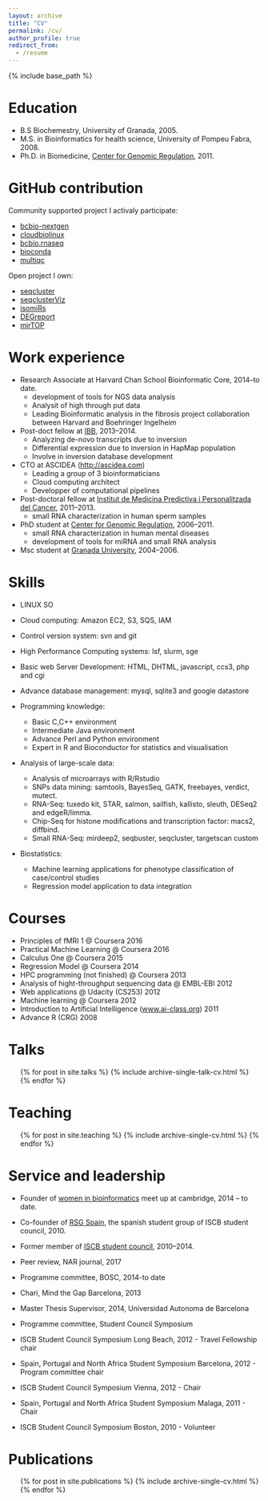 ```yaml
---
layout: archive
title: "CV"
permalink: /cv/
author_profile: true
redirect_from:
  - /resume
---
```


{% include base_path %}

Education
======

* B.S Biochemestry, University of Granada, 2005.
* M.S. in Bioinformatics for health science, University of Pompeu
  Fabra, 2008.
* Ph.D. in Biomedicine, [Center for Genomic
  Regulation](http://www.crg.es), 2011.

GitHub contribution 
======

Community supported project I activaly participate:

* [bcbio-nextgen](http://github.com/chapmanb/bcbio-nextgen)
* [cloudbiolinux](http://github.com/chapmanb/cloudbiolinux)
* [bcbio.rnaseq](https://github.com/roryk/bcbio.rnaseq)
* [bioconda](https://github.com/bioconda/bioconda-recipes)
* [multiqc](https://github.com/ewels/MultiQC)

Open project I own:
* [seqcluster](http://github.com/lpantano/seqcluster)
* [seqclusterViz](http://github.com/lpantano/seqclusterViz)
* [isomiRs](http://github.com/lpantano/isomiRs)
* [DEGreport](http://github.com/lpantano/DEGreport)
* [mirTOP](http://github.com/lpantano/mirTOP)

Work experience
======

* Research Associate at Harvard Chan School Bioinformatic Core,
  2014–to date.
  * development of tools for NGS data analysis
  * Analysit of high through put data
  * Leading Bioinformatic analysis in the fibrosis project collaboration between Harvard and Boehringer Ingelheim 
* Post-doct fellow at
  [IBB](http://ibb.uab.es/ibb/index.php?option=com_wrapper&Itemid=127), 2013–2014.
  * Analyzing de-novo transcripts due to inversion
  * Differential expression due to inversion in HapMap population
  * Involve in inversion database development
* CTO at ASCIDEA (http://ascidea.com)
  * Leading a group of 3 bioinformaticians
  * Cloud computing architect
  * Developper of computational pipelines
* Post-doctoral fellow at [Institut de Medicina Predictiva i
  Personalitzada del Cancer](http://www.imppc.org), 2011–2013.
  * small RNA characterization in human sperm samples
* PhD student at [Center for Genomic
  Regulation](http://www.crg.es), 2006–2011.
  * small RNA characterization in human mental diseases
  * development of tools for miRNA and small RNA analysis
* Msc student at [Granada University](http://www.ugr.es), 2004–2006.

Skills
======
* LINUX SO
* Cloud computing: Amazon EC2, S3, SQS, IAM
* Control version system: svn and git
* High Performance Computing systems: lsf, slurm, sge
* Basic web Server Development: HTML, DHTML, javascript, ccs3, php and cgi
* Advance database management: mysql, sqlite3 and google datastore
* Programming knowledge:
  * Basic C,C++ environment
  * Intermediate Java environment
  * Advance Perl and Python environment
  * Expert in R and Bioconductor for statistics and visualisation

* Analysis of large-scale data:
  * Analysis of microarrays with R/Rstudio
  * SNPs data mining: samtools, BayesSeq, GATK, freebayes, verdict, mutect.
  * RNA-Seq: tuxedo kit, STAR, salmon, sailfish, kallisto, sleuth, DESeq2
and edgeR/limma.
  * Chip-Seq for histone modifications and transcription factor: macs2,
diffbind.
  * Small RNA-Seq: mirdeep2, seqbuster, seqcluster, targetscan custom

* Biostatistics:
  * Machine learning applications for phenotype classification of
case/control studies
  * Regression model application to data integration


Courses 
=======

* Principles of fMRI 1 @ Coursera 2016
* Practical Machine Learning @ Coursera 2016
* Calculus One @ Coursera 2015
* Regression Model @ Coursera 2014
* HPC programming (not finished) @ Coursera 2013
* Analysis of hight-throughput sequencing data @ EMBL-EBI 2012
* Web applications @ Udacity (CS253) 2012
* Machine learning @ Coursera 2012
* Introduction to Artificial Intelligence (www.ai-class.org) 2011
* Advance R (CRG) 2008

Talks
======
  <ul>{% for post in site.talks %}
    {% include archive-single-talk-cv.html %}
  {% endfor %}</ul>
  
Teaching
======
  <ul>{% for post in site.teaching %}
    {% include archive-single-cv.html %}
  {% endfor %}</ul>
  
Service and leadership
======

* Founder of [women in bioinformatics](https://www.meetup.com/Cambridge-woman-developers-in-bioinformatics/) 
  meet up at cambridge, 2014 – to date.
* Co-founder of [RSG Spain](http://www.rsgspain.org), the spanish
  student group of ISCB student council, 2010.
* Former member of [ISCB student council](http://www.iscbsc.org),
  2010–2014.

* Peer review, NAR journal, 2017
* Programme committee, BOSC, 2014-to date
* Chari, Mind the Gap Barcelona, 2013 
* Master Thesis Supervisor, 2014, Universidad Autonoma de Barcelona

* Programme committee, Student Council Symposium 
* ISCB Student Council Symposium Long Beach, 2012 - Travel Fellowship
    chair
* Spain, Portugal and North Africa Student Symposium Barcelona, 2012 -
    Program committee chair
* ISCB Student Council Symposium Vienna, 2012 - Chair
* Spain, Portugal and North Africa Student Symposium Malaga, 2011 -
    Chair
* ISCB Student Council Symposium Boston, 2010 - Volunteer

Publications
======
  <ul>{% for post in site.publications %}
    {% include archive-single-cv.html %}
  {% endfor %}</ul>


